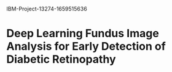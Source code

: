 IBM-Project-13274-1659515636
# Deep Learning Fundus Image Analysis for Early Detection of Diabetic Retinopathy

